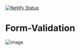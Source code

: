 [![Netlify Status](https://api.netlify.com/api/v1/badges/4ab9de05-9b18-4c67-8f14-a83a9b951014/deploy-status)](https://app.netlify.com/sites/fmv/deploys)
# Form-Validation
![image](https://user-images.githubusercontent.com/60316890/178657616-b9e4114d-09fc-48e2-9ac9-02c1d9394c67.png)
